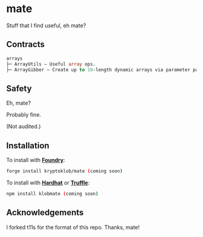 # mate

Stuff that I find useful, eh mate?

## Contracts

```ml
arrays
├─ ArrayUtils — Useful array ops.
├─ ArrayGibber — Create up to 10-length dynamic arrays via parameter passing.

```

## Safety

Eh, mate?

Probably fine.

(Not audited.)

## Installation

To install with [**Foundry**](https://github.com/gakonst/foundry):

```sh
forge install kryptoklob/mate (coming soon)
```

To install with [**Hardhat**](https://github.com/nomiclabs/hardhat) or [**Truffle**](https://github.com/trufflesuite/truffle):

```sh
npm install klobmate (coming soon)
```

## Acknowledgements

I forked t11s for the format of this repo. Thanks, mate!